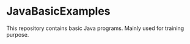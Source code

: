 # JavaBasicExamples

This repository contains basic Java programs. Mainly used for training purpose.
